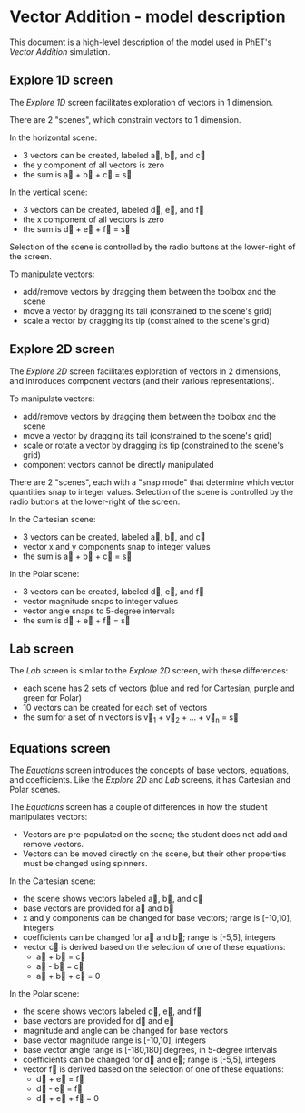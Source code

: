 # Vector Addition - model description

This document is a high-level description of the model used in PhET's _Vector Addition_ simulation.

## Explore 1D screen

The _Explore 1D_ screen facilitates exploration of vectors in 1 dimension. 

There are 2 "scenes", which constrain vectors to 1 dimension.

In the horizontal scene:

* 3 vectors can be created, labeled a&#8407;, b&#8407;, and c&#8407;
* the y component of all vectors is zero
* the sum is a&#8407; + b&#8407; + c&#8407; = s&#8407;

In the vertical scene:

* 3 vectors can be created, labeled d&#8407;, e&#8407;, and f&#8407;
* the x component of all vectors is zero
* the sum is d&#8407; + e&#8407; + f&#8407; = s&#8407;

Selection of the scene is controlled by the radio buttons at the lower-right of the screen.

To manipulate vectors:

* add/remove vectors by dragging them between the toolbox and the scene
* move a vector by dragging its tail (constrained to the scene's grid)
* scale a vector by dragging its tip (constrained to the scene's grid)

## Explore 2D screen

The _Explore 2D_ screen facilitates exploration of vectors in 2 dimensions, and introduces component vectors (and their
various representations).

To manipulate vectors:

* add/remove vectors by dragging them between the toolbox and the scene
* move a vector by dragging its tail (constrained to the scene's grid)
* scale or rotate a vector by dragging its tip (constrained to the scene's grid)
* component vectors cannot be directly manipulated

There are 2 "scenes", each with a "snap mode" that determine which vector quantities snap to integer values.
Selection of the scene is controlled by the radio buttons at the lower-right of the screen.

In the Cartesian scene:

* 3 vectors can be created, labeled a&#8407;, b&#8407;, and c&#8407;
* vector x and y components snap to integer values
* the sum is a&#8407; + b&#8407; + c&#8407; = s&#8407;

In the Polar scene:

* 3 vectors can be created, labeled d&#8407;, e&#8407;, and f&#8407;
* vector magnitude snaps to integer values
* vector angle snaps to 5-degree intervals
* the sum is d&#8407; + e&#8407; + f&#8407; = s&#8407;

## Lab screen

The _Lab_ screen is similar to the _Explore 2D_ screen, with these differences:

* each scene has 2 sets of vectors (blue and red for Cartesian, purple and green for Polar)
* 10 vectors can be created for each set of vectors
* the sum for a set of n vectors is v&#8407;<sub>1</sub> + v&#8407;<sub>2</sub> + ... + v&#8407;<sub>n</sub> = s&#8407;

## Equations screen

The _Equations_ screen introduces the concepts of base vectors, equations, and coefficients. Like the _Explore 2D_ and
_Lab_ screens, it has Cartesian and Polar scenes.

The _Equations_ screen has a couple of differences in how the student manipulates vectors:

* Vectors are pre-populated on the scene; the student does not add and remove vectors.
* Vectors can be moved directly on the scene, but their other properties must be changed using spinners.

In the Cartesian scene:

* the scene shows vectors labeled a&#8407;, b&#8407;, and c&#8407;
* base vectors are provided for a&#8407; and b&#8407;
* x and y components can be changed for base vectors; range is [-10,10], integers
* coefficients can be changed for a&#8407; and b&#8407;; range is [-5,5], integers
* vector c&#8407; is derived based on the selection of one of these equations:
  * a&#8407; + b&#8407; = c&#8407;
  * a&#8407; - b&#8407; = c&#8407;
  * a&#8407; + b&#8407; + c&#8407; = 0

In the Polar scene:

* the scene shows vectors labeled d&#8407;, e&#8407;, and f&#8407;
* base vectors are provided for d&#8407; and e&#8407;
* magnitude and angle can be changed for base vectors
* base vector magnitude range is [-10,10], integers
* base vector angle range is [-180,180] degrees, in 5-degree intervals
* coefficients can be changed for d&#8407; and e&#8407;; range is [-5,5], integers
* vector f&#8407; is derived based on the selection of one of these equations:
  * d&#8407; + e&#8407; = f&#8407;
  * d&#8407; - e&#8407; = f&#8407;
  * d&#8407; + e&#8407; + f&#8407; = 0

